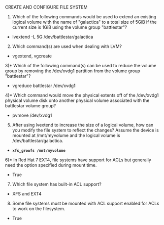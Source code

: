 CREATE AND CONFIGURE FILE SYSTEM

1) Which of the following commands would be used to extend an existing logical volume with the name of "galactica" to a total size of 5GiB if the current size is 1GiB using the volume group "battlestar"?
* lvextend -L 5G /dev/battlestar/galactica

2) Which command(s) are used when dealing with LVM?
* vgextend, vgcreate

3)* Which of the following command(s) can be used to reduce the volume group by removing the /dev/xvdg1 partition from the volume group "battlestar"?
* vgreduce battlestar /dev/xvdg1

4)* Which command would move the physical extents off of the /dev/xvdg1 physical volume disk onto another physical volume associated with the battlestar volume group?
* pvmove /dev/xvdg1

5) After using lvextend to increase the size of a logical volume, how can you modify the file system to reflect the changes? Assume the device is mounted at /mnt/myvolume and the logical volume is /dev/battlestar/galactica.
* **`xfs_growfs /mnt/myvolume`**

6)* In Red Hat 7 EXT4, file systems have support for ACLs but generally need the option specified during mount time.
* True

7) Which file system has built-in ACL support?
* XFS and EXT4

8) Some file systems must be mounted with ACL support enabled for ACLs to work on the filesystem.
* True